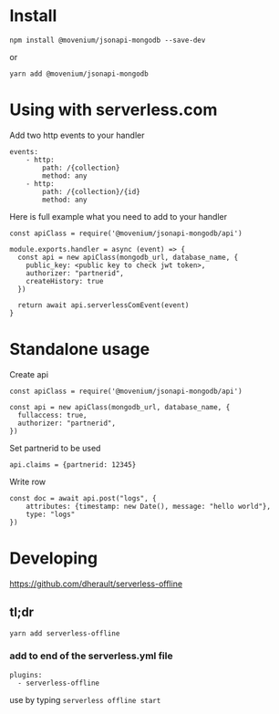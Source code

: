 # Install

`npm install @movenium/jsonapi-mongodb --save-dev`

or

`yarn add @movenium/jsonapi-mongodb`


# Using with serverless.com

Add two http events to your handler

```
events:
    - http: 
        path: /{collection}
        method: any
    - http: 
        path: /{collection}/{id}
        method: any
```

Here is full example what you need to add to your handler

```
const apiClass = require('@movenium/jsonapi-mongodb/api')

module.exports.handler = async (event) => {
  const api = new apiClass(mongodb_url, database_name, {
    public_key: <public key to check jwt token>,
    authorizer: "partnerid",
    createHistory: true
  })

  return await api.serverlessComEvent(event)
}
```

# Standalone usage

Create api

```
const apiClass = require('@movenium/jsonapi-mongodb/api')

const api = new apiClass(mongodb_url, database_name, {
  fullaccess: true,
  authorizer: "partnerid",
})
```

Set partnerid to be used

```
api.claims = {partnerid: 12345}
```

Write row

```
const doc = await api.post("logs", {
    attributes: {timestamp: new Date(), message: "hello world"}, 
    type: "logs"
})
```

# Developing
https://github.com/dherault/serverless-offline

## tl;dr

`yarn add serverless-offline`

### add to end of the serverless.yml file

```
plugins:
  - serverless-offline
```
use by typing `serverless offline start`